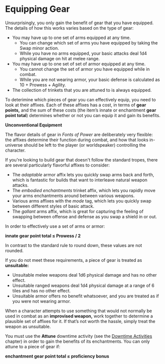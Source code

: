 # Equipping Gear

Unsurprisingly, you only gain the benefit of gear that you have equipped. The details of how this works varies based on the type of gear:

- You may have up to one set of arms equipped at any time.
  - You can change which set of arms you have equipped by taking the Swap minor action.
  - While you have no arms equipped, your basic attacks deal 1d4 physical damage on hit at melee range.
- You may have up to one set of set of armor equipped at any time.
  - You cannot change the set of armor you have equipped while in combat.
  - While you are not wearing armor, your basic defense is calculated as 10 + Prowess + Agility.
- The collection of trinkets that you are attuned to is always equipped.

To deterimine which pieces of gear you can effectively equip, you need to look at their affixes.
Each of these affixes has a cost, in terms of **gear points,** and the sum of these costs (the item’s innate or enchantment **gear point total**) determines whether or not you can equip it and gain its benefits.

<div class="infobox">

**Unconventional Equipment**

The flavor details of gear in _Fonts of Power_ are deliberately very flexible: the affixes determine their function during combat, and how that looks in-universe should be left to the player (or worldspeaker) controlling the character.

If you're looking to build gear that doesn't follow the standard tropes, there are several particularly flavorful affixes to consider:

- The _adaptable_ armor affix lets you quickly swap arms back and forth, which is fantastic for builds that want to interleave natural weapon attacks.
- The _embodied enchantments_ trinket affix, which lets you rapidly move your arms enchantments around between various weapons.
- Various arms affixes with the _mode_ tag, which lets you quickly swap between different styles of basic attack.
- The _gallant_ arms affix, which is great for capturing the feeling of swapping between offense and defense as you swap a shield in or out.

</div>

In order to effectively use a set of arms or armor:

**innate gear point total ≤ Prowess / 2**

In contrast to the standard rule to round down, these values are not rounded.

If you do not meet these requirements, a piece of gear is treated as **unsuitable:**

- Unsuitable melee weapons deal 1d6 physical damage and has no other effect.
- Unsuitable ranged weapons deal 1d4 physical damage at a range of 6 tiles and has no other effect.
- Unsuitable armor offers no benefit whatsoever, and you are treated as if you were not wearing armor.

When a character attempts to use something that would not normally be used in combat as an **improvised weapon,** work together to determine a plausible set of affixes for it.
If that’s not worth the hassle, simply treat the weapon as unsuitable.

You must use the **Attune** downtime activity (see the [Downtime Activities](rules/downtime-activities.md) chapter) in order to gain the benefits of its enchantments. You can only attune to a piece of gear if:

**enchantment gear point total ≤ proficiency bonus**
